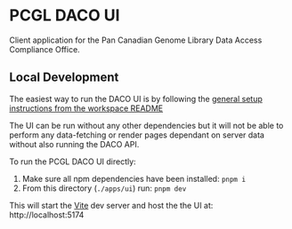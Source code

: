 # PCGL DACO UI

Client application for the Pan Canadian Genome Library Data Access Compliance Office.

## Local Development

The easiest way to run the DACO UI is by following the [general setup instructions from the workspace README](../../README.md#setup)

The UI can be run without any other dependencies but it will not be able to perform any data-fetching or render pages dependant on server data without also running the DACO API.

To run the PCGL DACO UI directly:
1. Make sure all npm dependencies have been installed: `pnpm i`
2. From this directory (`./apps/ui`) run: `pnpm dev`

This will start the [Vite](https://vitejs.dev/) dev server and host the the UI at: http://localhost:5174